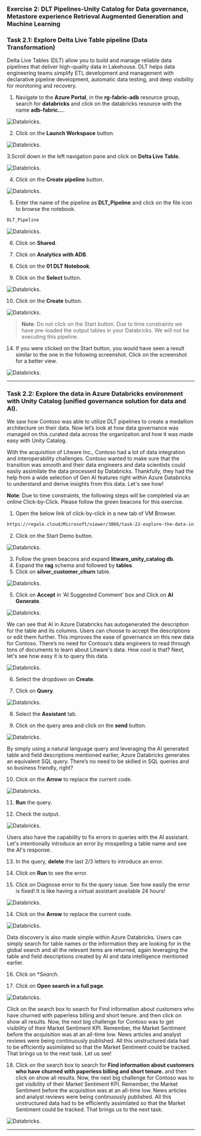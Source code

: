 
### Exercise 2: DLT Pipelines-Unity Catalog for Data governance, Metastore experience Retrieval Augmented Generation and Machine Learning

### Task 2.1: Explore Delta Live Table pipeline (Data Transformation)

Delta Live Tables (DLT) allow you to build and manage reliable data pipelines that deliver high-quality data in Lakehouse. DLT helps data engineering teams simplify ETL development and management with declarative pipeline development, automatic data testing, and deep visibility for monitoring and recovery.

1. Navigate to the **Azure Portal**, in the **rg-fabric-adb** resource group, search for **databricks** and click on the databricks resource with the name **adb-fabric...**.

![Databricks.](mediaNew/task-2.2.0new.png)

2. Click on the **Launch Workspace** button.

![Databricks.](mediaNew/task-2.2.1new.png)

3.Scroll down in the left navigation pane and click on **Delta Live Table.** 

![Databricks.](mediaNew/task-2.2.2new.png)

4. Click on the **Create pipeline** button.

![Databricks.](mediaNew/task-2.2.3.1new.png)

5. Enter the name of the pipeline as **DLT_Pipeline** and click on the file icon to browse the notebook.

```BASH
DLT_Pipeline
```
![Databricks.](mediaNew/task-2.2.3new.png)

6. Click on **Shared**.

7. Click on **Analytics with ADB**.

8. Click on the **01 DLT Notebook**.

9. Click on the **Select** button.

![Databricks.](mediaNew/task-2.2.4new.png)

10. Click on the **Create** button.

![Databricks.](mediaNew/task-2.2.5new.png)

>**Note**: Do not click on the Start button. Due to time constraints we have pre-loaded the output tables in your Databricks. We will not be executing this pipeline.

14. If you were clicked on the Start button, you would have seen a result similar to the one in the following screenshot. Click on the screenshot for a better view.

![Databricks.](mediaNew/task-2.2.7.png)

---

### Task 2.2: Explore the data in Azure Databricks environment with Unity Catalog (unified governance solution for data and AI).
	
We saw how Contoso was able to utilize DLT pipelines to create a medallion architecture on their data. Now let’s look at how data governance was managed on this curated data across the organization and how it was made easy with Unity Catalog.

With the acquisition of Litware Inc., Contoso had a lot of data integration and interoperability challenges. Contoso wanted to make sure that the transition was smooth and their data engineers and data scientists could easily assimilate the data processed by Databricks. Thankfully, they had the help from a wide selection of Gen AI features right within Azure Databricks to understand and derive insights from this data. Let's see how!

**Note**: Due to time constraints, the following steps will be completed via an online Click-by-Click. Please follow the green beacons for this exercise.

1. Open the below link of click-by-click in a new tab of VM Browser.

```BASH
https://regale.cloud/Microsoft/viewer/3066/task-22-explore-the-data-in-azure-databricks-environment-with-unity-catalog/index.html#/0/0
```
2. Click on the Start Demo button.

![Databricks.](mediaNew/start-demo.png)

3. 	Follow the green beacons and expand **litware_unity_catalog db**.
4.	Expand the **rag** schema and followed by **tables**.
5.	Click on **silver_customer_churn** table.

![Databricks.](mediaNew/task-2.1new.png)

5.	Click on **Accept** in 'AI Suggested Comment' box and Click on **AI Generate**.

![Databricks.](mediaNew/task-2.1.1new.png)
	
We can see that AI in Azure Databricks has autogenerated the description for the table and its columns. Users can choose to accept the descriptions or edit them further. This improves the ease of governance on this new data for Contoso. There’s no need for Contoso’s data engineers to read through tons of documents to learn about Litware's data. How cool is that? Next, let's see how easy it is to query this data.

![Databricks.](mediaNew/task-2.2new.png)
	
6.	Select the dropdown on **Create**.

7.	Click on **Query**.

![Databricks.](mediaNew/task-2.3new.png)
	
8.	Select the **Assistant** tab.

9. Click on the query area and click on the **send** button.
	
![Databricks.](mediaNew/task-2.4new.png)
	
By simply using a natural language query and leveraging the AI generated table and field descriptions mentioned earlier, Azure Databricks generates an equivalent SQL query. There’s no need to be skilled in SQL queries and so business friendly, right?
	
10. Click on the **Arrow** to replace the current code.

![Databricks.](mediaNew/task-2.4.1new.png)

11.	**Run** the query.

12.	Check the output.

![Databricks.](mediaNew/task-2.5new.png)

Users also have the capability to fix errors in queries with the AI assistant. Let's intentionally introduce an error by misspelling a table name and see the AI's response.

13.	In the query, **delete** the last 2/3 letters to introduce an error.

14.	Click on **Run** to see the error.

15.	Click on Diagnose error to fix the query issue. See how easily the error is fixed! It is like having a virtual assistant available 24 hours!

![Databricks.](mediaNew/task-2.6new.png)

14. Click on the **Arrow** to replace the current code.

![Databricks.](mediaNew/task-2.4.1new.png)
	
Data discovery is also made simple within Azure Databricks. Users can simply search for table names or the information they are looking for in the global search and all the relevant items are returned, again leveraging the table and field descriptions created by AI and data intelligence mentioned earlier.

16.	Click on **Search*.

17.	Click on **Open search in a full page**.

![Databricks.](mediaNew/task-2.7new.png)

Click on the search box to search for Find information about customers who have churned with paperless billing and short tenure. and then click on show all results. Now, the next big challenge for Contoso was to get visibility of their Market Sentiment KPI. Remember, the Market Sentiment before the acquisition was at an all-time low. News articles and analyst reviews were being continuously published. All this unstructured data had to be efficiently assimilated so that the Market Sentiment could be tracked. That brings us to the next task. Let us see!

18. Click on the search box to search for **Find information about customers who have churned with paperless billing and short tenure.** and then click on show all results. Now, the next big challenge for Contoso was to get visibility of their Market Sentiment KPI. Remember, the Market Sentiment before the acquisition was at an all-time low. News articles and analyst reviews were being continuously published. All this unstructured data had to be efficiently assimilated so that the Market Sentiment could be tracked. That brings us to the next task.

![Databricks.](mediaNew/task-2.7new.png)

---


